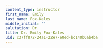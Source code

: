 ```yaml
---
content_type: instructor
first_name: Emily
last_name: Fox-Kales
middle_initial: ''
salutation: Dr.
title: Dr. Emily Fox-Kales
uid: c37ff872-24a1-22e7-e0ed-bc140b6ab4ba
---
```

